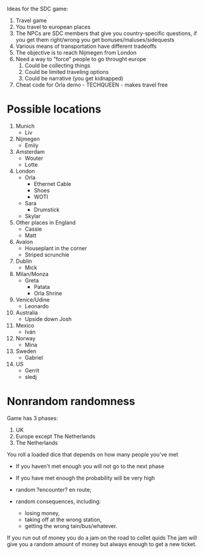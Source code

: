 Ideas for the SDC game:

1. Travel game
2. You travel to european places
3. The NPCs are SDC members that give you country-specific questions, if you get them right/wrong you get bonuses/maluses/sidequests
4. Various means of transportation have different tradeoffs
5. The objective is to reach Nijmegen from London
6. Need a way to "force" people to go throught europe
   1. Could be collecting things
   2. Could be limited traveling options
   3. Could be narrative (you get kidnapped)
7. Cheat code for Orla demo - TECHQUEEN - makes travel free

# Possible locations

1. Munich
   - Liv
2. Nijmegen
   - Emily
3. Amsterdam
   - Wouter
   - Lotte
4. London
   - Orla
     - Ethernet Cable
     - Shoes
     - WOTI
   - Sara
     - Drumstick
   - Skylar
5. Other places in England
   - Cassie
   - Matt
6. Avalon
   - Houseplant in the corner
   - Striped scrunchie
7. Dublin
   - Mick
8. Milan/Monza
   - Greta
     - Patata
     - Orla Shrine
9. Venice/Udine
   - Leonardo
10. Australia
    - Upside down Josh
11. Mexico
    - Iván
12. Norway
    - Mina
13. Sweden
    - Gabriel
14. US
    - Gerrit
    - sledj

# Nonrandom randomness

Game has 3 phases:

1. UK
2. Europe except The Netherlands
3. The Netherlands

You roll a loaded dice that depends on how many people you've met

- If you haven't met enough you will not go to the next phase
- If you have met enough the probability will be very high

- random ?encounter? en route;
- random consequences, including:
  - losing money,
  - taking off at the wrong station,
  - getting the wrong tain/bus/whatever.

If you run out of money you do a jam on the road to collet quids
The jam will give you a random amount of money but always enough to get a new ticket.
